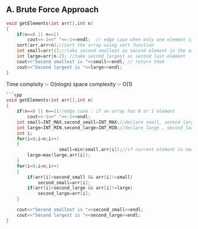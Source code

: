 
## A. Brute Force Approach


```cpp
void getElements(int arr[],int n)
{
    if(n==0 || n==1)
        cout<<-1<<" "<<-1<<endl;  // edge case when only one element is present in                                    array
    sort(arr,arr+n);//sort the array using sort function
    int small=arr[1];//take second smallest as second element in the array
    int large=arr[n-2]; //take second largest as second last element
    cout<<"Second smallest is "<<small<<endl; // return them
    cout<<"Second largest is "<<large<<endl;
}
```

Time complxity :- O(nlogn)
space complexity :- O(1)

```c++
```cpp
void getElements(int arr[],int n)
{
    if(n==0 || n==1)//edge case : if an array has 0 or 1 element
        cout<<-1<<" "<<-1<<endl;
    int small=INT_MAX,second_small=INT_MAX;//declare small, second large = INT_MAX
    int large=INT_MIN,second_large=INT_MIN;//declare large , second_large = INT_MIN
    int i;
    for(i=0;i<n;i++)
    {
			        small=min(small,arr[i]);//if current element is small replace it with     previous small
        large=max(large,arr[i]);
    }
    for(i=0;i<n;i++)
    {
        if(arr[i]<second_small && arr[i]!=small)
            second_small=arr[i];
        if(arr[i]>second_large && arr[i]!=large)
            second_large=arr[i];
    }

    cout<<"Second smallest is "<<second_small<<endl;
    cout<<"Second largest is "<<second_large<<endl;
}
```
```